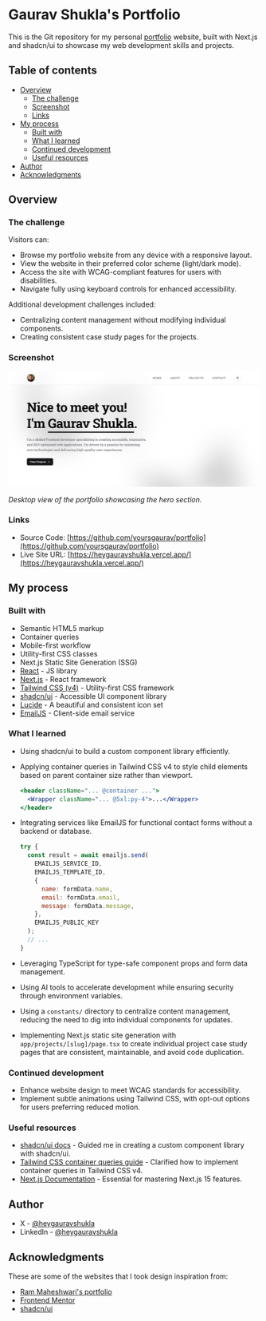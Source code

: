 # Gaurav Shukla's Portfolio

This is the Git repository for my personal [portfolio](https://heygauravshukla.vercel.app/) website, built with Next.js and shadcn/ui to showcase my web development skills and projects.

## Table of contents

- [Overview](#overview)
  - [The challenge](#the-challenge)
  - [Screenshot](#screenshot)
  - [Links](#links)
- [My process](#my-process)
  - [Built with](#built-with)
  - [What I learned](#what-i-learned)
  - [Continued development](#continued-development)
  - [Useful resources](#useful-resources)
- [Author](#author)
- [Acknowledgments](#acknowledgments)

## Overview

### The challenge

Visitors can:

- Browse my portfolio website from any device with a responsive layout.
- View the website in their preferred color scheme (light/dark mode).
- Access the site with WCAG-compliant features for users with disabilities.
- Navigate fully using keyboard controls for enhanced accessibility.

Additional development challenges included:

- Centralizing content management without modifying individual components.
- Creating consistent case study pages for the projects.

### Screenshot

![Portfolio Desktop Preview](./public/projects/portfolio/desktop-preview.png)

_Desktop view of the portfolio showcasing the hero section._

### Links

- Source Code: [https://github.com/yoursgaurav/portfolio](https://github.com/yoursgaurav/portfolio)
- Live Site URL: [https://heygauravshukla.vercel.app/](https://heygauravshukla.vercel.app/)

## My process

### Built with

- Semantic HTML5 markup
- Container queries
- Mobile-first workflow
- Utility-first CSS classes
- Next.js Static Site Generation (SSG)
- [React](https://reactjs.org/) - JS library
- [Next.js](https://nextjs.org/) - React framework
- [Tailwind CSS (v4)](https://tailwindcss.com/) - Utility-first CSS framework
- [shadcn/ui](https://ui.shadcn.com/) - Accessible UI component library
- [Lucide](https://lucide.dev/) - A beautiful and consistent icon set
- [EmailJS](https://www.emailjs.com/) - Client-side email service

### What I learned

- Using shadcn/ui to build a custom component library efficiently.
- Applying container queries in Tailwind CSS v4 to style child elements based on parent container size rather than viewport.

  ```jsx
  <header className="... @container ...">
    <Wrapper className="... @5xl:py-4">...</Wrapper>
  </header>
  ```

- Integrating services like EmailJS for functional contact forms without a backend or database.

  ```jsx
  try {
    const result = await emailjs.send(
      EMAILJS_SERVICE_ID,
      EMAILJS_TEMPLATE_ID,
      {
        name: formData.name,
        email: formData.email,
        message: formData.message,
      },
      EMAILJS_PUBLIC_KEY
    );
    // ...
  }
  ```

- Leveraging TypeScript for type-safe component props and form data management.
- Using AI tools to accelerate development while ensuring security through environment variables.
- Using a `constants/` directory to centralize content management, reducing the need to dig into individual components for updates.
- Implementing Next.js static site generation with `app/projects/[slug]/page.tsx` to create individual project case study pages that are consistent, maintainable, and avoid code duplication.

### Continued development

- Enhance website design to meet WCAG standards for accessibility.
- Implement subtle animations using Tailwind CSS, with opt-out options for users preferring reduced motion.

### Useful resources

- [shadcn/ui docs](https://ui.shadcn.com/) - Guided me in creating a custom component library with shadcn/ui.
- [Tailwind CSS container queries guide](https://tailwindcss.com/docs/upgrade-guide#container-configuration) - Clarified how to implement container queries in Tailwind CSS v4.
- [Next.js Documentation](https://nextjs.org/docs) - Essential for mastering Next.js 15 features.

## Author

- X - [@heygauravshukla](https://www.x.com/heygauravshukla)
- LinkedIn - [@heygauravshukla](https://www.linkedin.com/in/heygauravshukla)

## Acknowledgments

These are some of the websites that I took design inspiration from:

- [Ram Maheshwari's portfolio](https://www.rammaheshwari.com/)
- [Frontend Mentor](https://www.frontendmentor.io/)
- [shadcn/ui](https://ui.shadcn.com/)
